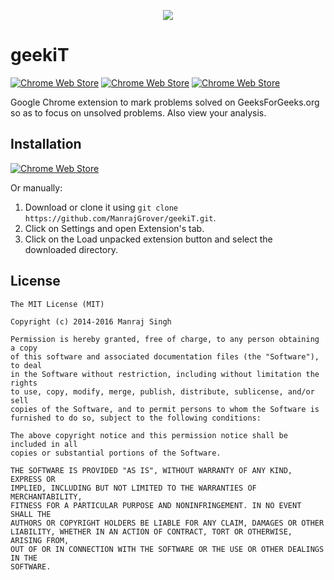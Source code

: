 <p align="center"><img src="https://github.com/ManrajGrover/geekiT/blob/master/assets/logo.png" /></p>

# geekiT
[![Chrome Web Store](https://img.shields.io/chrome-web-store/v/fbbpfmfobkcdfcninfpanleekcjbdkin.svg?maxAge=2592000)](https://chrome.google.com/webstore/detail/geekit/fbbpfmfobkcdfcninfpanleekcjbdkin) [![Chrome Web Store](https://img.shields.io/chrome-web-store/d/fbbpfmfobkcdfcninfpanleekcjbdkin.svg?maxAge=2592000)](https://chrome.google.com/webstore/detail/geekit/fbbpfmfobkcdfcninfpanleekcjbdkin) [![Chrome Web Store](https://img.shields.io/chrome-web-store/rating/fbbpfmfobkcdfcninfpanleekcjbdkin.svg?maxAge=2592000)](https://chrome.google.com/webstore/detail/geekit/fbbpfmfobkcdfcninfpanleekcjbdkin)

Google Chrome extension to mark problems solved on GeeksForGeeks.org so as to focus on unsolved problems. Also view your analysis.

## Installation

[ ![Chrome Web Store](https://github.com/ManrajGrover/geekiT/blob/master/assets/ChromeWebStore.png) ](https://chrome.google.com/webstore/detail/geekit/fbbpfmfobkcdfcninfpanleekcjbdkin)

Or manually:

1. Download or clone it using `git clone https://github.com/ManrajGrover/geekiT.git`.
2. Click on Settings and open Extension's tab.
3. Click on the Load unpacked extension button and select the downloaded directory.


## License

```
The MIT License (MIT)

Copyright (c) 2014-2016 Manraj Singh

Permission is hereby granted, free of charge, to any person obtaining a copy
of this software and associated documentation files (the "Software"), to deal
in the Software without restriction, including without limitation the rights
to use, copy, modify, merge, publish, distribute, sublicense, and/or sell
copies of the Software, and to permit persons to whom the Software is
furnished to do so, subject to the following conditions:

The above copyright notice and this permission notice shall be included in all
copies or substantial portions of the Software.

THE SOFTWARE IS PROVIDED "AS IS", WITHOUT WARRANTY OF ANY KIND, EXPRESS OR
IMPLIED, INCLUDING BUT NOT LIMITED TO THE WARRANTIES OF MERCHANTABILITY,
FITNESS FOR A PARTICULAR PURPOSE AND NONINFRINGEMENT. IN NO EVENT SHALL THE
AUTHORS OR COPYRIGHT HOLDERS BE LIABLE FOR ANY CLAIM, DAMAGES OR OTHER
LIABILITY, WHETHER IN AN ACTION OF CONTRACT, TORT OR OTHERWISE, ARISING FROM,
OUT OF OR IN CONNECTION WITH THE SOFTWARE OR THE USE OR OTHER DEALINGS IN THE
SOFTWARE.
```
